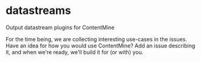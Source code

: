 datastreams
===========

Output datastream plugins for ContentMine

For the time being, we are collecting interesting use-cases in the issues. Have an idea for how you would use ContentMine? Add an issue describing it, and when we're ready, we'll build it for (or with) you.
